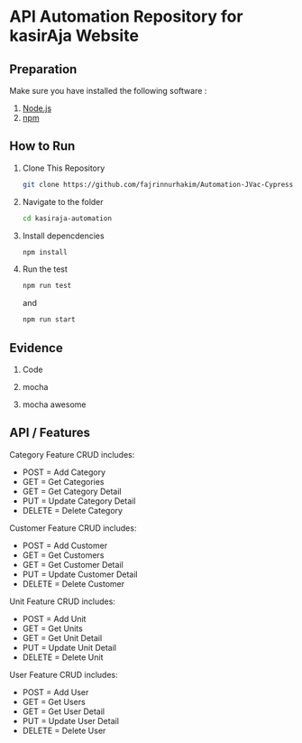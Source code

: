 # API Automation Repository for kasirAja Website

## Preparation

Make sure you have installed the following software :

1. [Node.js](https://nodejs.org/)
2. [npm](https://www.npmjs.com/)

## How to Run

1. Clone This Repository

   ```bash
   git clone https://github.com/fajrinnurhakim/Automation-JVac-Cypress.git

   ```

2. Navigate to the folder

   ```bash
   cd kasiraja-automation

   ```

3. Install depencdencies

   ```bash
   npm install

   ```

4. Run the test
   ```bash
   npm run test
   ```
   and
   ```bash
   npm run start
   ```

## Evidence
1. Code

2. mocha

3. mocha awesome

## API / Features

Category Feature CRUD includes:

- POST = Add Category
- GET = Get Categories
- GET = Get Category Detail
- PUT = Update Category Detail
- DELETE = Delete Category

Customer Feature CRUD includes:

- POST = Add Customer
- GET = Get Customers
- GET = Get Customer Detail
- PUT = Update Customer Detail
- DELETE = Delete Customer

Unit Feature CRUD includes:

- POST = Add Unit
- GET = Get Units
- GET = Get Unit Detail
- PUT = Update Unit Detail
- DELETE = Delete Unit

User Feature CRUD includes:

- POST = Add User
- GET = Get Users
- GET = Get User Detail
- PUT = Update User Detail
- DELETE = Delete User


